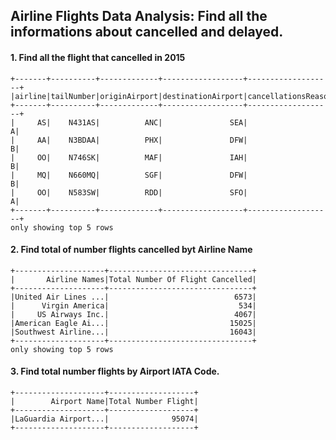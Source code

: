 ## Airline Flights Data Analysis: Find all the informations about cancelled and delayed. 

#### 1. Find all the flight that cancelled in 2015
```
+-------+----------+-------------+------------------+-------------------+
|airline|tailNumber|originAirport|destinationAirport|cancellationsReason|
+-------+----------+-------------+------------------+-------------------+
|     AS|    N431AS|          ANC|               SEA|                  A|
|     AA|    N3BDAA|          PHX|               DFW|                  B|
|     OO|    N746SK|          MAF|               IAH|                  B|
|     MQ|    N660MQ|          SGF|               DFW|                  B|
|     OO|    N583SW|          RDD|               SFO|                  A|
+-------+----------+-------------+------------------+-------------------+
only showing top 5 rows
```

#### 2. Find total of number flights cancelled byt Airline Name
```
+--------------------+--------------------------------+
|       Airline Names|Total Number Of Flight Cancelled|
+--------------------+--------------------------------+
|United Air Lines ...|                            6573|
|      Virgin America|                             534|
|     US Airways Inc.|                            4067|
|American Eagle Ai...|                           15025|
|Southwest Airline...|                           16043|
+--------------------+--------------------------------+
only showing top 5 rows
```

#### 3. Find total number flights by Airport IATA Code.
```
+--------------------+-------------------+
|        Airport Name|Total Number Flight|
+--------------------+-------------------+
|LaGuardia Airport...|              95074|
+--------------------+-------------------+

```

